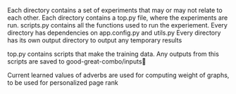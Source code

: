 Each directory contains a set of experiments that may or may not relate to each other. 
Each directory contains a top.py file, where the experiments are run. scripts.py contains all the functions used to run the experiement. 
Every directory has dependencies on app.config.py and utils.py
Every directory has its own output directory to output any temporary results

top.py contains scripts that make the training data. Any outputs from this scripts are saved to good-great-combo/inputs

Current learned values of adverbs are used for computing weight of graphs, to be used for personalized page rank


